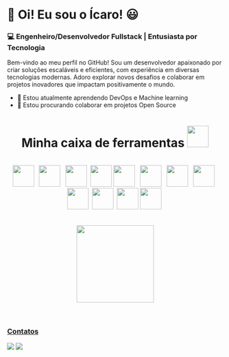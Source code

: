 # 👋 Oi! Eu sou o Ícaro! 😃

### 💻 Engenheiro/Desenvolvedor Fullstack | Entusiasta por Tecnologia

Bem-vindo ao meu perfil no GitHub! Sou um desenvolvedor apaixonado por criar soluções escaláveis e eficientes, com experiência em diversas tecnologias modernas. Adoro explorar novos desafios e colaborar em projetos inovadores que impactam positivamente o mundo.

- 🌱 Estou atualmente aprendendo DevOps e Machine learning
- 👯 Estou procurando colaborar em projetos Open Source

  
<div align="center">
  <h1>
      Minha caixa de ferramentas <img src="https://cdn-icons-png.flaticon.com/512/5604/5604299.png" height="50" width="50"/>
  </h1>
</div> 
<br/>
<div align="center">
  <img src="https://cdn.jsdelivr.net/gh/devicons/devicon@latest/icons/javascript/javascript-original.svg" height="50" width="50"/> &nbsp;
  <img src="https://cdn.jsdelivr.net/gh/devicons/devicon@latest/icons/typescript/typescript-original.svg" height="50" width="50"/ &nbsp; 
  <img src="https://cdn.jsdelivr.net/gh/devicons/devicon@latest/icons/nodejs/nodejs-original-wordmark.svg" height="50" width="50" /> &nbsp;
  <img src="https://cdn.jsdelivr.net/gh/devicons/devicon@latest/icons/react/react-original.svg"  height="50" width="50" />&nbsp;
  <img src="https://cdn.jsdelivr.net/gh/devicons/devicon@latest/icons/nextjs/nextjs-original.svg" height="50" width="50"/>    
  <img src="https://cdn.jsdelivr.net/gh/devicons/devicon@latest/icons/python/python-original-wordmark.svg" height="50" width="50"/> &nbsp;
  <img src="https://cdn.jsdelivr.net/gh/devicons/devicon@latest/icons/go/go-original-wordmark.svg" height="50" width="50" /> &nbsp;
  <img src="https://cdn.jsdelivr.net/gh/devicons/devicon@latest/icons/azuresqldatabase/azuresqldatabase-original.svg" height="50" width="50" /> &nbsp;
  <img src="https://cdn.jsdelivr.net/gh/devicons/devicon@latest/icons/mongodb/mongodb-original-wordmark.svg" height="50" width="50" /> &nbsp;
  <img src="https://cdn.jsdelivr.net/gh/devicons/devicon@latest/icons/amazonwebservices/amazonwebservices-original-wordmark.svg" height="50" width="50" />&nbsp;
  <img src="https://cdn.jsdelivr.net/gh/devicons/devicon@latest/icons/docker/docker-original-wordmark.svg" height="50" width="50" />&nbsp;
  <img src="https://cdn.jsdelivr.net/gh/devicons/devicon@latest/icons/terraform/terraform-original-wordmark.svg" height="50" width="50" />
  <img src="https://cdn.jsdelivr.net/gh/devicons/devicon@latest/icons/ansible/ansible-original-wordmark.svg" height="50" width="50" />&nbsp;
</div>

<br/>

<br/>

<div align=center>
  <a href="https://github.com/seu-usuário-aqui">
  <img loading="lazy" height="180em" src="https://github-readme-stats.vercel.app/api/top-langs/?username=icaroasdev&exclude_repo=github-readme-stats,anuraghazra.github.io"/>
</div>

<br/>
<br>
<h3>Contatos</h3>
<div>
  <a href = "mailto:icaroasdev@gmail.com"><img loading="lazy" src="https://img.shields.io/badge/Gmail-D14836?style=for-the-badge&logo=gmail&logoColor=white" target="_blank"></a>
  <a href="https://www.linkedin.com/in/icaro-alencar/" target="_blank"><img loading="lazy" src="https://img.shields.io/badge/-LinkedIn-%230077B5?style=for-the-badge&logo=linkedin&logoColor=white" target="_blank"></a>   
</div>



<!--
**icaroasdev/icaroasdev** is a ✨ _special_ ✨ repository because its `README.md` (this file) appears on your GitHub profile.

Here are some ideas to get you started:

